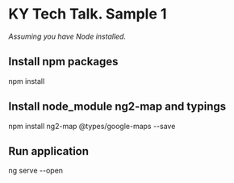 # KY Tech Talk. Sample 1

_Assuming you have Node installed._

## Install npm packages
npm install

## Install node_module ng2-map and typings
npm install ng2-map @types/google-maps --save

## Run application 
ng serve --open
